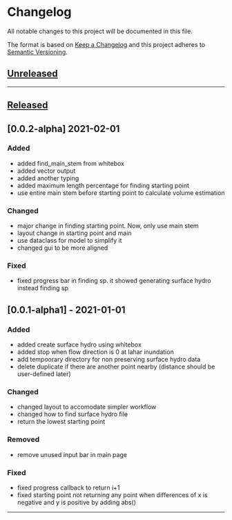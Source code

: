 # Changelog
All notable changes to this project will be documented in this file.

The format is based on [Keep a Changelog][Keep a Changelog] and this project adheres to [Semantic Versioning][Semantic Versioning].

## [Unreleased]


---

## [Released]

## [0.0.2-alpha] 2021-02-01
### Added
- added find_main_stem from whitebox
- added vector output
- added another typing
- added maximum length percentage for finding starting point
- use entire main stem before starting point to calculate volume estimation
### Changed
- major change in finding starting point. Now, only use main stem
- layout change in starting point and main
- use dataclass for model to simplify it
- changed gui to be more aligned

### Fixed
- fixed progress bar in finding sp. it showed generating surface hydro instead finding sp


## [0.0.1-alpha1] - 2021-01-01
### Added
- added create surface hydro using whitebox
- added stop when flow direction is 0 at lahar inundation
- add tempoorary directory for non preserving surface hydro data
- delete duplicate if there are another point nearby (distance  should be user-defined later)

### Changed
- changed layout to accomodate simpler workflow
- changed how to find surface hydro file
- return the lowest starting point

### Removed
- remove unused input bar in main page

### Fixed
- fixed progress callback to return i+1
- fixed starting point not returning any point when differences of x is negative and y is positive by adding abs()


---

<!-- Links -->
[Keep a Changelog]: https://keepachangelog.com/
[Semantic Versioning]: https://semver.org/

<!-- Versions -->
[Unreleased]: https://github.com/Author/Repository/compare/v1.0.0...HEAD
[Released]: https://github.com/Author/Repository/releases
[0.0.1]: https://github.com/Author/Repository/releases/v0.0.1